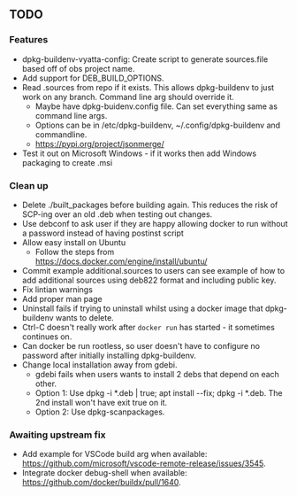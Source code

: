 ## TODO


### Features
* dpkg-buildenv-vyatta-config: Create script to generate sources.file based off of obs project name.
* Add support for DEB_BUILD_OPTIONS.
* Read .sources from repo if it exists. This allows dpkg-buildenv to just work on any branch. Command line arg should override it.
    * Maybe have dpkg-buidenv.config file. Can set everything same as command line args.
    * Options can be in /etc/dpkg-buildenv, ~/.config/dpkg-buildenv and commandline.
    * https://pypi.org/project/jsonmerge/
* Test it out on Microsoft Windows - if it works then add Windows packaging to create .msi

### Clean up
* Delete ./built_packages before building again. This reduces the risk of SCP-ing over an old .deb when testing out changes.
* Use debconf to ask user if they are happy allowing docker to run without a password instead of having postinst script
* Allow easy install on Ubuntu
    * Follow the steps from https://docs.docker.com/engine/install/ubuntu/
* Commit example additional.sources to users can see example of how to add additional sources using deb822 format and including public key.
* Fix lintian warnings
* Add proper man page
* Uninstall fails if trying to uninstall whilst using a docker image that dpkg-buildenv wants to delete.
* Ctrl-C doesn't really work after `docker run` has started - it sometimes continues on.
* Can docker be run rootless, so user doesn't have to configure no password after initially installing dpkg-buildenv.
* Change local installation away from gdebi.
    * gdebi fails when users wants to install 2 debs that depend on each other.
    * Option 1: Use dpkg -i *.deb | true; apt install --fix; dpkg -i *.deb. The 2nd install won't have exit true on it.
    * Option 2: Use dpkg-scanpackages.


### Awaiting upstream fix
* Add example for VSCode build arg when available: https://github.com/microsoft/vscode-remote-release/issues/3545.
* Integrate docker debug-shell when available: https://github.com/docker/buildx/pull/1640.
